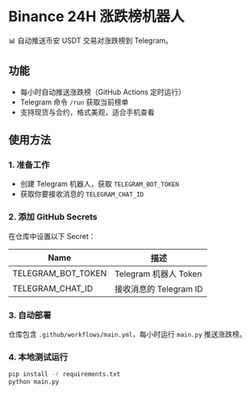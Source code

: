 # Binance 24H 涨跌榜机器人

📊 自动推送币安 USDT 交易对涨跌榜到 Telegram。

## 功能

- 每小时自动推送涨跌榜（GitHub Actions 定时运行）
- Telegram 命令 `/run` 获取当前榜单
- 支持现货与合约，格式美观，适合手机查看

## 使用方法

### 1. 准备工作

- 创建 Telegram 机器人，获取 `TELEGRAM_BOT_TOKEN`
- 获取你要接收消息的 `TELEGRAM_CHAT_ID`

### 2. 添加 GitHub Secrets

在仓库中设置以下 Secret：

| Name                | 描述                       |
|---------------------|----------------------------|
| TELEGRAM_BOT_TOKEN  | Telegram 机器人 Token      |
| TELEGRAM_CHAT_ID    | 接收消息的 Telegram ID     |

### 3. 自动部署

仓库包含 `.github/workflows/main.yml`，每小时运行 `main.py` 推送涨跌榜。

### 4. 本地测试运行

```bash
pip install -r requirements.txt
python main.py
